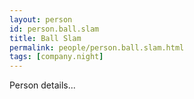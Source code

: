 ```yaml
---
layout: person
id: person.ball.slam
title: Ball Slam
permalink: people/person.ball.slam.html
tags: [company.night]
---
```


Person details...